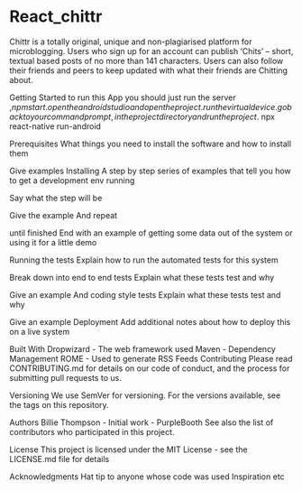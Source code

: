 # React_chittr
Chittr is a totally original, unique and non-plagiarised platform for microblogging. Users who sign up
for an account can publish ‘Chits’ – short, textual based posts of no more than 141 characters. Users
can also follow their friends and peers to keep updated with what their friends are Chitting about.

Getting Started
to run this App you should just run the server ,$npm start.
open the android studio and open the project.
run the virtual device.
go back to your command prompt,in the project directory and run the project.$ npx react-native run-android

Prerequisites
What things you need to install the software and how to install them

Give examples
Installing
A step by step series of examples that tell you how to get a development env running

Say what the step will be

Give the example
And repeat

until finished
End with an example of getting some data out of the system or using it for a little demo

Running the tests
Explain how to run the automated tests for this system

Break down into end to end tests
Explain what these tests test and why

Give an example
And coding style tests
Explain what these tests test and why

Give an example
Deployment
Add additional notes about how to deploy this on a live system

Built With
Dropwizard - The web framework used
Maven - Dependency Management
ROME - Used to generate RSS Feeds
Contributing
Please read CONTRIBUTING.md for details on our code of conduct, and the process for submitting pull requests to us.

Versioning
We use SemVer for versioning. For the versions available, see the tags on this repository.

Authors
Billie Thompson - Initial work - PurpleBooth
See also the list of contributors who participated in this project.

License
This project is licensed under the MIT License - see the LICENSE.md file for details

Acknowledgments
Hat tip to anyone whose code was used
Inspiration
etc
